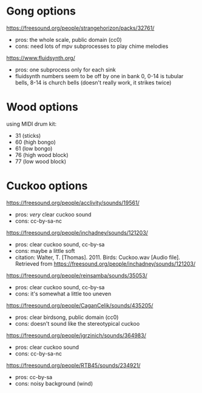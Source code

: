 Gong options
============
https://freesound.org/people/strangehorizon/packs/32761/
- pros: the whole scale, public domain (cc0)
- cons: need lots of mpv subprocesses to play chime melodies

https://www.fluidsynth.org/
- pros: one subprocess only for each sink
- fluidsynth numbers seem to be off by one in bank 0, 0-14 is tubular bells, 8-14 is church bells (doesn't really work, it strikes twice)

Wood options
============
using MIDI drum kit:
- 31 (sticks)
- 60 (high bongo)
- 61 (low bongo)
- 76 (high wood block)
- 77 (low wood block)

Cuckoo options
==============
https://freesound.org/people/acclivity/sounds/19561/
- pros: *very* clear cuckoo sound
- cons: cc-by-sa-nc

https://freesound.org/people/inchadney/sounds/121203/
- pros: clear cuckoo sound, cc-by-sa
- cons: maybe a little soft
- citation: Walter, T. [Thomas]. 2011. Birds: Cuckoo.wav [Audio file].
  Retrieved from https://freesound.org/people/inchadney/sounds/121203/

https://freesound.org/people/reinsamba/sounds/35053/
- pros: clear cuckoo sound, cc-by-sa
- cons: it's somewhat a little too uneven

https://freesound.org/people/CaganCelik/sounds/435205/
- pros: clear birdsong, public domain (cc0)
- cons: doesn't sound like the stereotypical cuckoo

https://freesound.org/people/jgrzinich/sounds/364983/
- pros: clear cuckoo sound
- cons: cc-by-sa-nc

https://freesound.org/people/RTB45/sounds/234921/
- pros: cc-by-sa
- cons: noisy background (wind)
